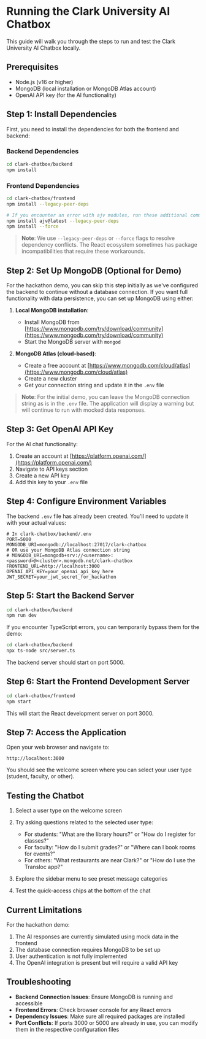 # Running the Clark University AI Chatbox

This guide will walk you through the steps to run and test the Clark University AI Chatbox locally.

## Prerequisites

- Node.js (v16 or higher)
- MongoDB (local installation or MongoDB Atlas account)
- OpenAI API key (for the AI functionality)

## Step 1: Install Dependencies

First, you need to install the dependencies for both the frontend and backend:

### Backend Dependencies

```bash
cd clark-chatbox/backend
npm install
```

### Frontend Dependencies

```bash
cd clark-chatbox/frontend
npm install --legacy-peer-deps

# If you encounter an error with ajv modules, run these additional commands:
npm install ajv@latest --legacy-peer-deps
npm install --force
```

> **Note**: We use `--legacy-peer-deps` or `--force` flags to resolve dependency conflicts. The React ecosystem sometimes has package incompatibilities that require these workarounds.

## Step 2: Set Up MongoDB (Optional for Demo)

For the hackathon demo, you can skip this step initially as we've configured the backend to continue without a database connection. If you want full functionality with data persistence, you can set up MongoDB using either:

1. **Local MongoDB installation**:
   - Install MongoDB from [https://www.mongodb.com/try/download/community](https://www.mongodb.com/try/download/community)
   - Start the MongoDB server with `mongod`

2. **MongoDB Atlas (cloud-based)**:
   - Create a free account at [https://www.mongodb.com/cloud/atlas](https://www.mongodb.com/cloud/atlas)
   - Create a new cluster
   - Get your connection string and update it in the `.env` file

> **Note**: For the initial demo, you can leave the MongoDB connection string as is in the `.env` file. The application will display a warning but will continue to run with mocked data responses.

## Step 3: Get OpenAI API Key

For the AI chat functionality:

1. Create an account at [https://platform.openai.com/](https://platform.openai.com/)
2. Navigate to API keys section
3. Create a new API key
4. Add this key to your `.env` file

## Step 4: Configure Environment Variables

The backend `.env` file has already been created. You'll need to update it with your actual values:

```
# In clark-chatbox/backend/.env
PORT=5000
MONGODB_URI=mongodb://localhost:27017/clark-chatbox
# OR use your MongoDB Atlas connection string
# MONGODB_URI=mongodb+srv://<username>:<password>@<cluster>.mongodb.net/clark-chatbox
FRONTEND_URL=http://localhost:3000
OPENAI_API_KEY=your_openai_api_key_here
JWT_SECRET=your_jwt_secret_for_hackathon
```

## Step 5: Start the Backend Server

```bash
cd clark-chatbox/backend
npm run dev
```

If you encounter TypeScript errors, you can temporarily bypass them for the demo:

```bash
cd clark-chatbox/backend
npx ts-node src/server.ts
```

The backend server should start on port 5000.

## Step 6: Start the Frontend Development Server

```bash
cd clark-chatbox/frontend
npm start
```

This will start the React development server on port 3000.

## Step 7: Access the Application

Open your web browser and navigate to:

```
http://localhost:3000
```

You should see the welcome screen where you can select your user type (student, faculty, or other).

## Testing the Chatbot

1. Select a user type on the welcome screen
2. Try asking questions related to the selected user type:
   - For students: "What are the library hours?" or "How do I register for classes?"
   - For faculty: "How do I submit grades?" or "Where can I book rooms for events?"
   - For others: "What restaurants are near Clark?" or "How do I use the Transloc app?"

3. Explore the sidebar menu to see preset message categories
4. Test the quick-access chips at the bottom of the chat

## Current Limitations

For the hackathon demo:

1. The AI responses are currently simulated using mock data in the frontend
2. The database connection requires MongoDB to be set up
3. User authentication is not fully implemented
4. The OpenAI integration is present but will require a valid API key

## Troubleshooting

- **Backend Connection Issues**: Ensure MongoDB is running and accessible
- **Frontend Errors**: Check browser console for any React errors
- **Dependency Issues**: Make sure all required packages are installed
- **Port Conflicts**: If ports 3000 or 5000 are already in use, you can modify them in the respective configuration files
